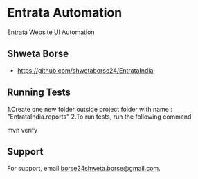 
# Entrata Automation
Entrata Website UI Automation


## Shweta Borse

- https://github.com/shwetaborse24/EntrataIndia


## Running Tests

1.Create one new folder outside project folder with name : "EntrataIndia.reports"
2.To run tests, run the following command

mvn verify


## Support

For support, email borse24shweta.borse@gmail.com.

